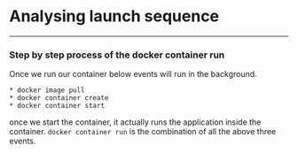 # Analysing launch sequence #
___
### Step by step process of the docker container run ###
Once we run our container below events will run in the background.
```
* docker image pull
* docker container create
* docker container start
```
once we start the container, it actually runs the application inside the container. `docker container run` is the combination of all the above three events.
